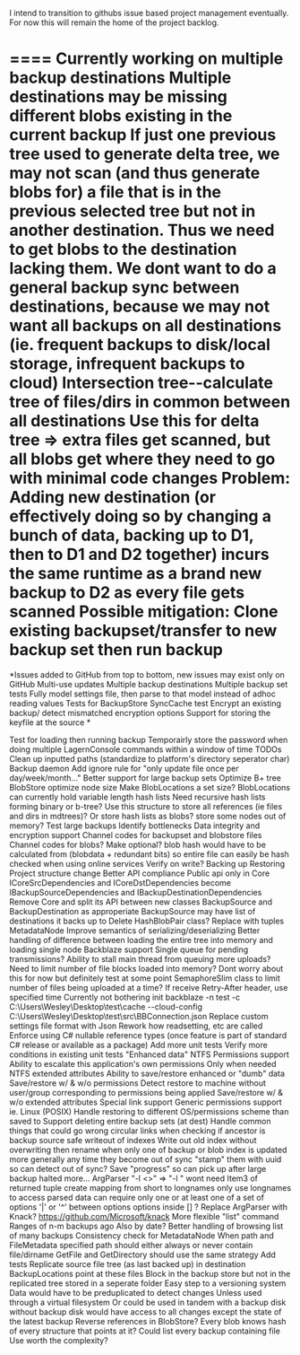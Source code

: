 I intend to transition to githubs issue based project management eventually. 
For now this will remain the home of the project backlog.

====
Currently working on multiple backup destinations
Multiple destinations may be missing different blobs existing in the current backup
	If just one previous tree used to generate delta tree, we may not scan (and thus generate blobs for) a file that is in the previous selected tree but not in another destination. Thus we need to get blobs to the destination lacking them.
	We dont want to do a general backup sync between destinations, because we may not want all backups on all destinations (ie. frequent backups to disk/local storage, infrequent backups to cloud)
	Intersection tree--calculate tree of files/dirs in common between all destinations
		Use this for delta tree => extra files get scanned, but all blobs get where they need to go with minimal code changes
	Problem: Adding new destination (or effectively doing so by changing a bunch of data, backing up to D1, then to D1 and D2 together) incurs the same runtime as a brand new backup to D2 as every file gets scanned
		Possible mitigation: Clone existing backupset/transfer to new backup set then run backup
====
*Issues added to GitHub from top to bottom, new issues may exist only on GitHub
Multi-use updates
	Multiple backup destinations
	Multiple backup set tests
Fully model settings file, then parse to that model instead of adhoc reading values
Tests for BackupStore
	SyncCache test
Encrypt an existing backup/ detect mismatched encryption options
Support for storing the keyfile at the source
*

Test for loading then running backup
Temporairly store the password when doing multiple LagernConsole commands within a window of time
TODOs
Clean up inputted paths (standardize to platform's directory seperator char)
Backup daemon
Add ignore rule for "only update file once per day/week/month..."
Better support for large backup sets
	Optimize B+ tree BlobStore
		optimize node size
			Make BlobLocations a set size?
				BlobLocations can currently hold variable length hash lists
					Need recursive hash lists forming binary or b-tree?
						Use this structure to store all references (ie files and dirs in mdtrees)?
					Or store hash lists as blobs?
		store some nodes out of memory?
	Test large backups
		Identify bottlenecks
Data integrity and encryption support
	Channel codes for backupset and blobstore files
	Channel codes for blobs?
		Make optional?
		blob hash would have to be calculated from (blobdata + redundant bits) so entire file can easily be hash checked when using online services
	Verify on write?
		Backing up
		Restoring
Project structure change
	Better API compliance
		Public api only in Core
	ICoreSrcDependencies and ICoreDstDependencies become IBackupSourceDependencies and IBackupDestinationDependencies
	Remove Core and split its API between new classes BackupSource and BackupDestination as approperiate
		BackupSource may have list of destinations it backs up to
Delete HashBlobPair class?
	Replace with tuples
MetadataNode
	Improve semantics of serializing/deserializing
		Better handling of difference between loading the entire tree into memory and loading single node
Backblaze support
	Single queue for pending transmissions?
	Ability to stall main thread from queuing more uploads?
		Need to limit number of file blocks loaded into memory?
			Dont worry about this for now but definitely test at some point
			SemaphoreSlim class to limit number of files being uploaded at a time?
	If receive Retry-After header, use specified time
		Currently not bothering
	init backblaze -n test -c C:\Users\Wesley\Desktop\test\cache --cloud-config C:\Users\Wesley\Desktop\test\src\BBConnection.json
Replace custom settings file format with Json
	Rework how readsetting, etc are called
Enforce using C# nullable reference types
	(once feature is part of standard C# release or available as a package)
Add more unit tests
	Verify more conditions in existing unit tests
"Enhanced data"
	NTFS Permissions support
		Ability to escalate this application's own permissions
			Only when needed
	NTFS extended attributes
	Ability to save/restore enhanced or "dumb" data
		Save/restore w/ & w/o permissions
			Detect restore to machine without user/group corresponding to permissions being applied
		Save/restore w/ & w/o extended attributes
	Special link support
	Generic permissions support ie. Linux (POSIX)
		Handle restoring to different OS/permissions scheme than saved to
Support deleting entire backup sets (at dest)
Handle common things that could go wrong
	circular links when checking if ancestor is backup source
	safe writeout of indexes
		Write out old index without overwriting then rename
	when only one of backup or blob index is updated
		more generally any time they become out of sync
			"stamp" them with uuid so can detect out of sync?
	Save "progress" so can pick up after large backup halted
	more...
ArgParser
	"-l <>" => "-l <longname>"
		wont need Item3 of returned tuple
		create mapping from short to longnames
			only use longnames to access parsed data
	can require only one or at least one of a set of options
		'|' or '^' between options
		options inside [] ?
Replace ArgParser with Knack?
	https://github.com/Microsoft/knack
More flexible "list" command
	Ranges of n-m backups ago
		Also by date?
	Better handling of browsing list of many backups
Consistency check for MetadataNode
	When path and FileMetadata specified path should either always or never contain file/dirname
	GetFile and GetDirectory should use the same strategy
	Add tests
Replicate source file tree (as last backed up) in destination
	BackupLocations point at these files
	Block in the backup store but not in the replicated tree stored in a seperate folder
	Easy step to a versioning system
		Data would have to be preduplicated to detect changes
			Unless used through a virtual filesystem
			Or could be used in tandem with a backup disk
				without backup disk would have access to all changes except the state of the latest backup
Reverse references in BlobStore?
	Every blob knows hash of every structure that points at it?
	Could list every backup containing file
	Use worth the complexity?